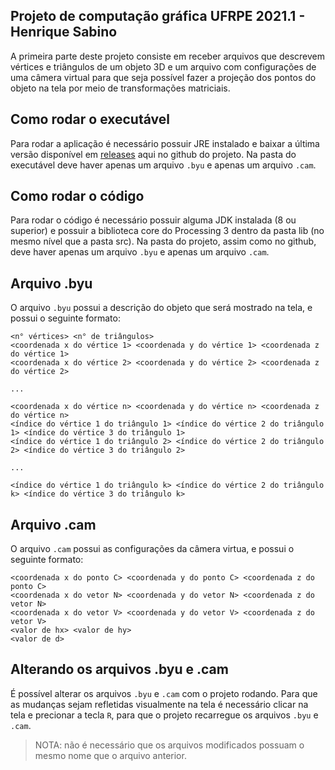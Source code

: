 ## Projeto de computação gráfica UFRPE 2021.1 - Henrique Sabino

A primeira parte deste projeto consiste em receber arquivos que descrevem vértices e triângulos de um objeto 3D e um arquivo com configurações de uma câmera virtual para que seja possível fazer a projeção dos pontos do objeto na tela por meio de transformações matriciais.
## Como rodar o executável

Para rodar a aplicação é necessário possuir JRE instalado e baixar a última versão disponível em [releases](https://github.com/HenriqueSabino/ComputacaoGrafica_Projeto/releases) aqui no github do projeto. Na pasta do executável deve haver apenas um arquivo `.byu` e apenas um arquivo `.cam`.

## Como rodar o código

Para rodar o código é necessário possuir alguma JDK instalada (8 ou superior) e possuir a biblioteca core do Processing 3 dentro da pasta lib (no mesmo nível que a pasta src). Na pasta do projeto, assim como no github, deve haver apenas um arquivo `.byu` e apenas um arquivo `.cam`.

## Arquivo .byu

O arquivo `.byu` possui a descrição do objeto que será mostrado na tela, e possui o seguinte formato:

```
<n° vértices> <n° de triângulos>
<coordenada x do vértice 1> <coordenada y do vértice 1> <coordenada z do vértice 1>
<coordenada x do vértice 2> <coordenada y do vértice 2> <coordenada z do vértice 2>

...

<coordenada x do vértice n> <coordenada y do vértice n> <coordenada z do vértice n>
<índice do vértice 1 do triângulo 1> <índice do vértice 2 do triângulo 1> <índice do vértice 3 do triângulo 1>
<índice do vértice 1 do triângulo 2> <índice do vértice 2 do triângulo 2> <índice do vértice 3 do triângulo 2>

...

<índice do vértice 1 do triângulo k> <índice do vértice 2 do triângulo k> <índice do vértice 3 do triângulo k>
```

## Arquivo .cam

O arquivo `.cam` possui as configurações da câmera virtua, e possui o seguinte formato:

```
<coordenada x do ponto C> <coordenada y do ponto C> <coordenada z do ponto C>
<coordenada x do vetor N> <coordenada y do vetor N> <coordenada z do vetor N>
<coordenada x do vetor V> <coordenada y do vetor V> <coordenada z do vetor V>
<valor de hx> <valor de hy>
<valor de d>
```

## Alterando os arquivos .byu e .cam

É possível alterar os arquivos `.byu` e `.cam` com o projeto rodando. Para que as mudanças sejam refletidas visualmente na tela é necessário clicar na tela e precionar a tecla `R`, para que o projeto recarregue os arquivos `.byu` e `.cam`.
> NOTA: não é necessário que os arquivos modificados possuam o mesmo nome que o arquivo anterior.
